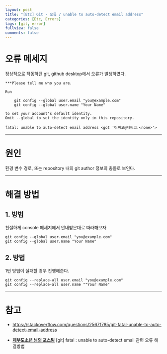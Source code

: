 ```yaml
---
layout: post
title: "[Etc] Git - 오류 / unable to auto-detect email address"
categories: [Etc, Errors]
tags: [git, error]
fullview: false
comments: false
---
```


# 오류 메세지

정상적으로 작동하던 git, github desktop에서 오류가 발생하였다.

```console
***Please tell me who you are.

Run

    git config --global user.email "you@example.com"
    git config --global user.name "Your Name"

to set your account's default identity.
Omit --global to set the identity only in this repository.

fatal: unable to auto-detect email address <got '어쩌고@저쩌고.<none>'>
```

---

# 원인

환경 변수 경로, 또는 repository 내의 git author 정보의 충돌로 보인다.

---

# 해결 방법

## 1. 방법

친절하게 console 메세지에서 안내받은대로 따라해보자

```console
git config --global user.email "you@example.com"
git config --global user.name "Your Name"
```

## 2. 방법

1번 방법이 실패할 경우 진행해준다.

```console
git config --replace-all user.email "you@example.com"
git config --replace-all user.name ""Your Name"
```

---

# 참고

- <https://stackoverflow.com/questions/25671785/git-fatal-unable-to-auto-detect-email-address>

- **[제부도소년 님의 포스팅](https://jaweb.tistory.com/entry/git-fatal-unable-to-auto-detect-email-%EA%B4%80%EB%A0%A8-%EC%98%A4%EB%A5%98-%ED%95%B4%EA%B2%B0%EB%B0%A9%EB%B2%95 "[git] fatal : unable to auto-detect email 관련 오류 해결방법")** [git] fatal : unable to auto-detect email 관련 오류 해결방법